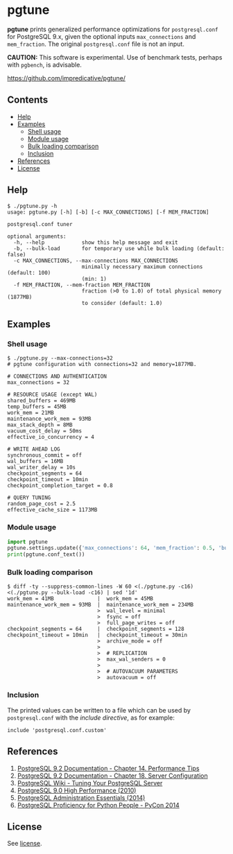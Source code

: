 # pgtune

**pgtune** prints generalized performance optimizations for `postgresql.conf` for PostgreSQL 9.x, given the optional inputs `max_connections` and `mem_fraction`. The original `postgresql.conf` file is not an input.

**CAUTION:** This software is experimental. Use of benchmark tests, perhaps with `pgbench`, is advisable.

https://github.com/impredicative/pgtune/

## Contents

- [Help](#help)
- [Examples](#examples)
	- [Shell usage](#shell-usage)
	- [Module usage](#module-usage)
	- [Bulk loading comparison](#bulk-loading-comparison)
	- [Inclusion](#inclusion)
- [References](#references)
- [License](#license)

## Help
```
$ ./pgtune.py -h
usage: pgtune.py [-h] [-b] [-c MAX_CONNECTIONS] [-f MEM_FRACTION]

postgresql.conf tuner

optional arguments:
  -h, --help            show this help message and exit
  -b, --bulk-load       for temporary use while bulk loading (default: false)
  -c MAX_CONNECTIONS, --max-connections MAX_CONNECTIONS
                        minimally necessary maximum connections (default: 100)
                        (min: 1)
  -f MEM_FRACTION, --mem-fraction MEM_FRACTION
                        fraction (>0 to 1.0) of total physical memory (1877MB)
                        to consider (default: 1.0)
```

## Examples
### Shell usage
```
$ ./pgtune.py --max-connections=32
# pgtune configuration with connections=32 and memory=1877MB.

# CONNECTIONS AND AUTHENTICATION
max_connections = 32

# RESOURCE USAGE (except WAL)
shared_buffers = 469MB
temp_buffers = 45MB
work_mem = 21MB
maintenance_work_mem = 93MB
max_stack_depth = 8MB
vacuum_cost_delay = 50ms
effective_io_concurrency = 4

# WRITE AHEAD LOG
synchronous_commit = off
wal_buffers = 16MB
wal_writer_delay = 10s
checkpoint_segments = 64
checkpoint_timeout = 10min
checkpoint_completion_target = 0.8

# QUERY TUNING
random_page_cost = 2.5
effective_cache_size = 1173MB
```

### Module usage
```python
import pgtune
pgtune.settings.update({'max_connections': 64, 'mem_fraction': 0.5, 'bulk_load': False})  # as needed
print(pgtune.conf_text())
```

### Bulk loading comparison
```
$ diff -ty --suppress-common-lines -W 60 <(./pgtune.py -c16) <(./pgtune.py --bulk-load -c16) | sed '1d'
work_mem = 41MB              |  work_mem = 45MB
maintenance_work_mem = 93MB  |  maintenance_work_mem = 234MB
                             >  wal_level = minimal
                             >  fsync = off
                             >  full_page_writes = off
checkpoint_segments = 64     |  checkpoint_segments = 128
checkpoint_timeout = 10min   |  checkpoint_timeout = 30min
                             >  archive_mode = off
                             >
                             >  # REPLICATION
                             >  max_wal_senders = 0
                             >
                             >  # AUTOVACUUM PARAMETERS
                             >  autovacuum = off
```

### Inclusion
The printed values can be written to a file which can be used by `postgresql.conf` with the *include directive*, as for example:

`include 'postgresql.conf.custom'`

## References
1. [PostgreSQL 9.2 Documentation - Chapter 14. Performance Tips](http://www.postgresql.org/docs/9.2/static/performance-tips.html)
2. [PostgreSQL 9.2 Documentation - Chapter 18. Server Configuration](http://www.postgresql.org/docs/9.2/static/runtime-config.html)
3. [PostgreSQL Wiki - Tuning Your PostgreSQL Server](http://wiki.postgresql.org/wiki/Tuning_Your_PostgreSQL_Server)
4. [PostgreSQL 9.0 High Performance (2010)](http://www.amazon.com/PostgreSQL-High-Performance-Gregory-Smith/dp/184951030X)
5. [PostgreSQL Administration Essentials (2014)](http://www.amazon.com/PostgreSQL-Administration-Essentials-Hans-Jurgen-Schonig/dp/1783988983/)
6. [PostgreSQL Proficiency for Python People - PyCon 2014](https://www.youtube.com/watch?v=0uCxLCmzaG4)


## License

See [license](LICENSE).
